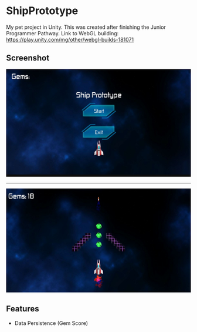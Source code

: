 # ShipPrototype
My pet project in Unity. This was created after finishing the Junior Programmer Pathway.
Link to WebGL building: https://play.unity.com/mg/other/webgl-builds-181071
## Screenshot

<img src="img/Menu.jpg" width="720">

____

<img src="img/Game.jpg" width="720">

## Features
+ Data Persistence (Gem Score)
